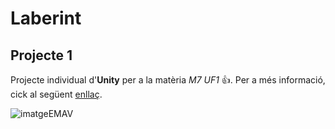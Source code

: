 # Laberint
## Projecte 1 
Projecte individual d'**Unity** per a la matèria _M7 UF1_ :+1:. Per a més informació, cick al següent [enllaç](https://unity.com/es). 

![imatgeEMAV](http://emav.eu/img/logo200x60.png)
